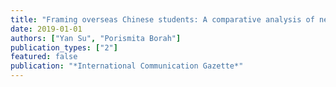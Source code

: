 ```yaml
---
title: "Framing overseas Chinese students: A comparative analysis of newspaper coverage in mainland China, U.S., and Hong Kong"
date: 2019-01-01
authors: ["Yan Su", "Porismita Borah"]
publication_types: ["2"]
featured: false
publication: "*International Communication Gazette*"
---
```

